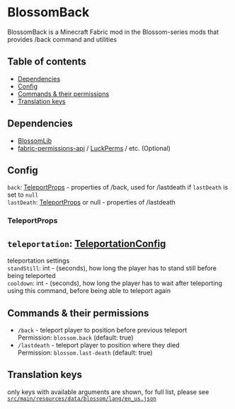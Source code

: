 # BlossomBack

BlossomBack is a Minecraft Fabric mod in the Blossom-series mods that provides /back command and utilities

## Table of contents

- [Dependencies](#dependencies)
- [Config](#config)
- [Commands & their permissions](#commands--their-permissions)
- [Translation keys](#translation-keys)

## Dependencies

* [BlossomLib](https://github.com/BlossomMods/BlossomLib)
* [fabric-permissions-api](https://github.com/lucko/fabric-permissions-api) / [LuckPerms](https://luckperms.net/) /
  etc. (Optional)

## Config

`back`: [TeleportProps](#teleportprops) - properties of /back, used for /lastdeath if `lastDeath` is set to `null`  
`lastDeath`: [TeleportProps](#teleportprops) or null - properties of /lastdeath

### TeleportProps

`teleportation`: [TeleportationConfig](https://github.com/BlossomMods/BlossomLib/blob/main/README.md#teleportationconfig)
-
teleportation settings  
`standStill`: int - (seconds), how long the player has to stand still before being teleported  
`cooldown`: int - (seconds), how long the player has to wait after teleporting using this command, before being able to
teleport again

## Commands & their permissions

- `/back` - teleport player to position before previous teleport  
  Permission: `blossom.back` (default: true)
- `/lastdeath` - teleport player to position where they died  
  Permission: `blossom.last-death` (default: true)

## Translation keys

only keys with available arguments are shown, for full list, please see
[`src/main/resources/data/blossom/lang/en_us.json`](src/main/resources/data/blossom/lang/en_us.json)
